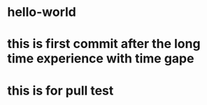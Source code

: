 # hello-world
# this is first commit after the long time experience with time gape
# this is for pull test
